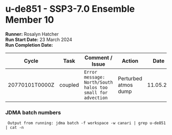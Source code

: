 # u-de851 - SSP3-7.0 Ensemble Member 10

**Runner:** Rosalyn Hatcher  
**Run Start Date:**  23 March 2024  
**Run Completion Date:** 

| Cycle | Task | Comment / Issue | Action | Date |
| ---   | ---  | ---             | ---    | ---  |
| 20770101T0000Z     | coupled    | `Error message: North/South halos too small for advection` | Perturbed atmos dump | 11.05.24 |

### JDMA batch numbers
```
 Output from running: jdma batch -f workspace -w canari | grep u-de851 | cat -n
```

